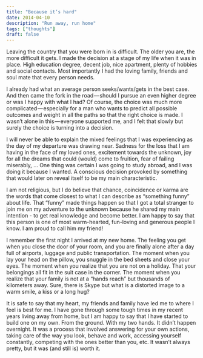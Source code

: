 ```yaml
---
title: "Because it’s hard"
date: 2014-04-10
description: "Run away, run home"
tags: ["thoughts"]
draft: false
---
```


Leaving the country that you were born in is difficult. The older you are, the more difficult it gets. 
I made the decision at a stage of my life when it was in place. 
High education degree, decent job, nice apartment, plenty of hobbies and social contacts. 
Most importantly I had the loving family, friends and soul mate that every person needs.

I already had what an average person seeks/wants/gets in the best case. 
And then came the fork in the road — should I pursue an even higher degree or was I happy with what I had? 
Of course, the choice was much more complicated — especially for a man who wants to predict all possible outcomes 
and weight in all the paths so that the right choice is made. 
I wasn’t alone in this — everyone supported me, and I felt that slowly but surely the choice is turning into a decision.

I will never be able to explain the mixed feelings that I was experiencing as the day of my departure was drawing near. 
Sadness for the loss that I am having in the face of my loved ones, excitement towards the unknown, 
joy for all the dreams that could (would) come to fruition, fear of failing miserably, ... 
One thing was certain I was going to study abroad, and I was doing it because I wanted. 
A conscious decision provoked by something that would later on reveal itself to be my main characteristic.

I am not religious, but I do believe that chance, coincidence or karma are the words that come closest to what 
I can describe as “something funny” about life. 
That “funny” made things happen so that I got a total stranger to join me on my adventure to the unknown 
because he shared my main intention - to get real knowledge and become better. 
I am happy to say that this person is one of most warm-hearted, fun-loving and generous people I know. 
I am proud to call him my friend!

I remember the first night I arrived at my new home. The feeling you get when you close the door of your room, 
and you are finally alone after a day full of airports, luggage and public transportation. 
The moment when you lay your head on the pillow, you snuggle in the bed sheets and close your eyes. 
The moment when you realize that you are not on a holiday. That your belongings all fit in the suit case in the corner. 
The moment when you realize that your family is not at a “hands reach” but thousands of kilometers away. 
Sure, there is Skype but what is a distorted image to a warm smile, a kiss or a long hug?

It is safe to say that my heart, my friends and family have led me to where I feel is best for me. 
I have gone through some tough times in my recent years living away from home, 
but I am happy to say that I have started to build one on my own. From the ground. With my two hands. 
It didn’t happen overnight. 
It was a process that involved answering for your own actions, taking care of the way you look, behave and work, 
accessing yourself constantly, competing with the ones better than you, etc. 
It wasn’t always pretty, but it was (and still is) worth it.
